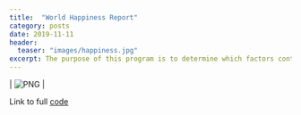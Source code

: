 ```yaml
---
title:  "World Happiness Report"
category: posts
date: 2019-11-11
header:
  teaser: "images/happiness.jpg"
excerpt: The purpose of this program is to determine which factors contribute the most to happiness around the world and then use those variables to create a model for predicting happiness.
---
```


| ![PNG](/images/happiness.jpg) |

Link to full [code](https://github.com/twrobbins/Github-Files-Updated/blob/main/DSC520-Statistics/DSC520-World%20Happiness.rmd)

